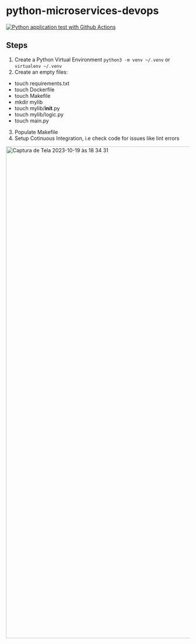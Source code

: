 # python-microservices-devops

[![Python application test with Github Actions](https://github.com/locemarn/python-microservices/actions/workflows/devops.yml/badge.svg)](https://github.com/locemarn/python-microservices/actions/workflows/devops.yml)

## Steps
1. Create a Python Virtual Environment `python3 -m venv ~/.venv` or `virtualenv ~/.venv`
2. Create an empty files:
- touch requirements.txt
- touch Dockerfile
- touch Makefile
- mkdir mylib
- touch mylib/__init__.py
- touch mylib/logic.py
- touch main.py
3. Populate Makefile
4. Setup Cotinuous Integration, i.e check code for issues like lint errors
  <img width="1344" alt="Captura de Tela 2023-10-19 às 18 34 31" src="https://github.com/locemarn/python-microservices/assets/31143542/ff10c64d-e056-40f2-9ad5-1d6588bd5a84">
